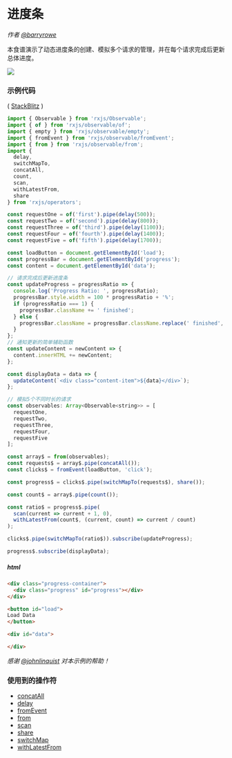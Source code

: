 # 进度条

_作者 [@barryrowe](https://twitter.com/barryrowe)_

本食谱演示了动态进度条的创建、模拟多个请求的管理，并在每个请求完成后更新总体进度。

<div class="ua-ad"><a href="https://ultimateangular.com/?ref=76683_kee7y7vk"><img src="https://ultimateangular.com/assets/img/banners/ua-leader.svg"></a></div>

### 示例代码

(
[StackBlitz](https://stackblitz.com/edit/rxjs-5-progress-bar-x33rrw?file=index.ts&devtoolsheight=50)
)

```js
import { Observable } from 'rxjs/Observable';
import { of } from 'rxjs/observable/of';
import { empty } from 'rxjs/observable/empty';
import { fromEvent } from 'rxjs/observable/fromEvent';
import { from } from 'rxjs/observable/from';
import {
  delay,
  switchMapTo,
  concatAll,
  count,
  scan,
  withLatestFrom,
  share
} from 'rxjs/operators';

const requestOne = of('first').pipe(delay(500));
const requestTwo = of('second').pipe(delay(800));
const requestThree = of('third').pipe(delay(1100));
const requestFour = of('fourth').pipe(delay(1400));
const requestFive = of('fifth').pipe(delay(1700));

const loadButton = document.getElementById('load');
const progressBar = document.getElementById('progress');
const content = document.getElementById('data');

// 请求完成后更新进度条
const updateProgress = progressRatio => {
  console.log('Progress Ratio: ', progressRatio);
  progressBar.style.width = 100 * progressRatio + '%';
  if (progressRatio === 1) {
    progressBar.className += ' finished';
  } else {
    progressBar.className = progressBar.className.replace(' finished', '');
  }
};
// 通知更新的简单辅助函数
const updateContent = newContent => {
  content.innerHTML += newContent;
};

const displayData = data => {
  updateContent(`<div class="content-item">${data}</div>`);
};

// 模拟5个不同时长的请求
const observables: Array<Observable<string>> = [
  requestOne,
  requestTwo,
  requestThree,
  requestFour,
  requestFive
];

const array$ = from(observables);
const requests$ = array$.pipe(concatAll());
const clicks$ = fromEvent(loadButton, 'click');

const progress$ = clicks$.pipe(switchMapTo(requests$), share());

const count$ = array$.pipe(count());

const ratio$ = progress$.pipe(
  scan(current => current + 1, 0),
  withLatestFrom(count$, (current, count) => current / count)
);

clicks$.pipe(switchMapTo(ratio$)).subscribe(updateProgress);

progress$.subscribe(displayData);
```

##### html

```html
<div class="progress-container">
  <div class="progress" id="progress"></div>
</div>

<button id="load">
Load Data
</button>

<div id="data">

</div>
```

_感谢 [@johnlinquist](https://twitter.com/johnlindquist) 对本示例的帮助！_

### 使用到的操作符

* [concatAll](../operators/transformation/concatall.md)
* [delay](../operators/utility/delay.md)
* [fromEvent](../operators/creation/fromevent.md)
* [from](../operators/creation/from.md)
* [scan](../operators/transformation/scan.md)
* [share](../operators/multicasting/share.md)
* [switchMap](../operators/transformation/switchmap.md)
* [withLatestFrom](../operators/transformation/withlatestfrom.md)

